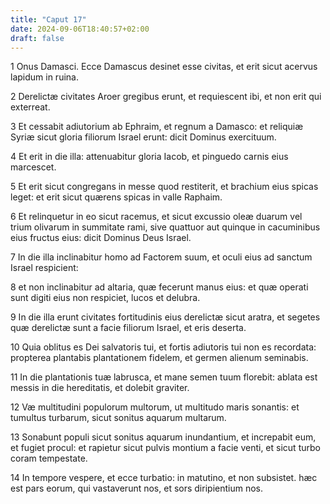 ```yaml
---
title: "Caput 17"
date: 2024-09-06T18:40:57+02:00
draft: false
---
```




1 Onus Damasci. Ecce Damascus desinet esse civitas, et erit sicut acervus lapidum in ruina.

2 Derelictæ civitates Aroer gregibus erunt, et requiescent ibi, et non erit qui exterreat.

3 Et cessabit adiutorium ab Ephraim, et regnum a Damasco: et reliquiæ Syriæ sicut gloria filiorum Israel erunt: dicit Dominus exercituum.

4 Et erit in die illa: attenuabitur gloria Iacob, et pinguedo carnis eius marcescet.

5 Et erit sicut congregans in messe quod restiterit, et brachium eius spicas leget: et erit sicut quærens spicas in valle Raphaim.

6 Et relinquetur in eo sicut racemus, et sicut excussio oleæ duarum vel trium olivarum in summitate rami, sive quattuor aut quinque in cacuminibus eius fructus eius: dicit Dominus Deus Israel.

7 In die illa inclinabitur homo ad Factorem suum, et oculi eius ad sanctum Israel respicient:

8 et non inclinabitur ad altaria, quæ fecerunt manus eius: et quæ operati sunt digiti eius non respiciet, lucos et delubra.

9 In die illa erunt civitates fortitudinis eius derelictæ sicut aratra, et segetes quæ derelictæ sunt a facie filiorum Israel, et eris deserta.

10 Quia oblitus es Dei salvatoris tui, et fortis adiutoris tui non es recordata: propterea plantabis plantationem fidelem, et germen alienum seminabis.

11 In die plantationis tuæ labrusca, et mane semen tuum florebit: ablata est messis in die hereditatis, et dolebit graviter.

12 Væ multitudini populorum multorum, ut multitudo maris sonantis: et tumultus turbarum, sicut sonitus aquarum multarum.

13 Sonabunt populi sicut sonitus aquarum inundantium, et increpabit eum, et fugiet procul: et rapietur sicut pulvis montium a facie venti, et sicut turbo coram tempestate.

14 In tempore vespere, et ecce turbatio: in matutino, et non subsistet. hæc est pars eorum, qui vastaverunt nos, et sors diripientium nos.

